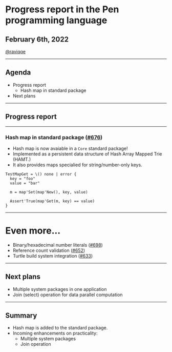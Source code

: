 # Progress report in the Pen programming language

## February 6th, 2022

[@raviqqe](https://github.com/raviqqe)

---

## Agenda

- Progress report
  - Hash map in standard package
- Next plans

---

## Progress report

---

### Hash map in standard package ([#676](https://github.com/pen-lang/pen/pull/676))

- Hash map is now avaiable in a `Core` standard package!
- Implemented as a persistent data structure of Hash Array Mapped Trie (HAMT.)
- It also provides maps specialied for string/number-only keys.

```pen
TestMapGet = \() none | error {
  key = "foo"
  value = "bar"

  m = map'Set(map'New(), key, value)

  Assert'True(map'Get(m, key) == value)
}
```

---

# Even more...

- Binary/hexadecimal number literals ([#698](https://github.com/pen-lang/pen/pull/698))
- Reference count validation ([#652](https://github.com/pen-lang/pen/pull/652))
- Turtle build system integration ([#633](https://github.com/pen-lang/pen/pull/633))

---

## Next plans

- Multiple system packages in one application
- Join (select) operation for data parallel computation

---

## Summary

- Hash map is added to the standard package.
- Incoming enhancements on practicality:
  - Multiple system packages
  - Join operation

